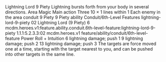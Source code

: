 <ability>
  <name>Lightning Lord</name>
  <cost>9 Piety</cost>
  <flavor>Lightning bursts forth from your body in several directions.</flavor>
  <keywords>
    <keyword>Area</keyword>
    <keyword>Magic</keyword>
  </keywords>
  <type>Main action</type>
  <distance>Three 10 × 1 lines within 1</distance>
  <target>Each enemy in the area</target>
  <metadata>
    <class>conduit</class>
    <cost>9 Piety</cost>
    <cost_amount>9</cost_amount>
    <cost_resource>Piety</cost_resource>
    <feature_type>ability</feature_type>
    <file_dpath>Conduit/6th-Level Features</file_dpath>
    <item_id>lightning-lord-9-piety</item_id>
    <item_index>02</item_index>
    <item_name>Lightning Lord (9 Piety)</item_name>
    <level>6</level>
    <scc>mcdm.heroes.v1:feature.ability.conduit.6th-level-feature:lightning-lord-9-piety</scc>
    <scdc>1.1.1:5.2.3.3:02</scdc>
    <source>mcdm.heroes.v1</source>
    <type>feature/ability/conduit/6th-level-feature</type>
  </metadata>
  <effects>
    <effect type="roll">
      <roll>Power Roll + Intuition</roll>
      <t1>6 lightning damage; push 1</t1>
      <t2>9 lightning damage; push 2</t2>
      <t3>13 lightning damage; push 3</t3>
    </effect>
    <effect type="mundane">The targets are force moved one at a time, starting with the target nearest to you, and can be pushed into other targets in the same line.</effect>
  </effects>
</ability>
